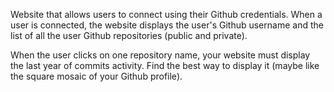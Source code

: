 Website that allows users to connect using their Github credentials. When a user is connected, the website displays the user's Github username and the list of all the user Github repositories (public and private).

When the user clicks on one repository name, your website must display the last year of commits activity. Find the best way to display it (maybe like the square mosaic of your Github profile).
